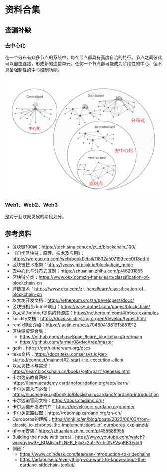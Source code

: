 # 资料合集
## 查漏补缺
### 去中心化
在一个分布有众多节点的系统中，每个节点都具有高度自治的特征。节点之间彼此可以自由连接，形成新的连接单元。任何一个节点都可能成为阶段性的中心，但不具备强制性的中心控制功能。

![2024-12-23-03-10-17.png](./images/2024-12-23-03-10-17.png)

### Web1、Web2、Web3
是对于互联网发展的阶段划分。


## 参考资料
- 区块链100问：https://tech.sina.com.cn/zt_d/blockchain_100/
- 《自学区块链：原理、技术及应用》：https://weread.qq.com/web/bookDetail/f1832a507193eee0f18ddfd
- 区块链技术指南：https://yeasy.gitbook.io/blockchain_guide
- 去中心化与分布式区别：https://zhuanlan.zhihu.com/p/46201855
- 区块链分类：https://www.okx.com/zh-hans/learn/classification-of-blockchain-cn
- 跨链技术：https://www.okx.com/zh-hans/learn/classification-of-blockchain-cn
- 以太坊开发文档：https://ethereum.org/zh/developers/docs/
- 区块链相关dotnet项目：https://easy-dotnet.com/pages/blockchain/
- 以太坊为dotnet提供的开源库：https://nethereum.com/#fh5co-examples
- solidity文档：https://docs.soliditylang.org/en/develop/types.html
- remix界面介绍：https://juejin.cn/post/7046041881913851912
- 区块链资源合集：
    - https://github.com/chaseSpace/learn_blockchain/tree/main
    - https://github.com/farmer08/doc/tree/master
- geth：https://geth.ethereum.org/docs
- teku文档：https://docs.teku.consensys.io/get-started/connect/mainnet#2-start-the-execution-client
- 以太坊技术与实现：https://learnblockchain.cn/books/geth/part1/genesis.html
- 卡尔达诺教育网站：https://learn.academy.cardanofoundation.org/app/learn/
- 卡尔达诺入门必备：https://liuchengxu.gitbook.io/blockchain/cardano/cardano-introduction
- 卡尔达诺官网文档：https://docs.cardano.org/
- 卡尔达诺开发者门户：https://developers.cardano.org/home/
- 卡尔达诺路线图：https://roadmap.cardano.org/zh-cn/
- Ouroboros的理解：https://iohk.io/en/blog/posts/2022/06/03/from-classic-to-chronos-the-implementations-of-ouroboros-explained/
- ghcup安装：https://zhuanlan.zhihu.com/p/455688955
- Building the node with cabal：https://www.youtube.com/watch?v=csqvbw3F_BU&list=PLNEK_Ejlx3x2ut-Pq-hi0NFVsgKB3EddR
- 侧链：
    - https://www.coindesk.com/learn/an-introduction-to-sidechains
    - https://adapulse.io/everything-you-want-to-know-about-the-cardano-sidechain-toolkit/